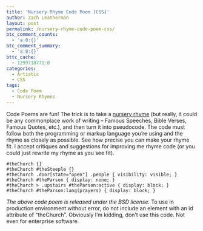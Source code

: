 ```yaml
---
title: 'Nursery Rhyme Code Poem [CSS]'
author: Zach Leatherman
layout: post
permalink: /nursery-rhyme-code-poem-css/
btc_comment_counts:
  - 'a:0:{}'
btc_comment_summary:
  - 'a:0:{}'
bttc_cache:
  - 1299718771:0
categories:
  - Artistic
  - CSS
tags:
  - Code Poem
  - Nursery Rhymes
---
```


Code Poems are fun! The trick is to take a [nursery rhyme][1] (but really, it could be any commonplace work of writing – Famous Speeches, Bible Verses, Famous Quotes, etc.), and then turn it into pseudocode. The code must follow both the programming or markup language you’re using and the rhyme as closely as possible. See how precise you can make your rhyme fit. I accept critiques and suggestions for improving me rhyme code (or you could just rewrite my rhyme as you see fit).

 [1]: http://en.wikipedia.org/wiki/List_of_nursery_rhymes_in_English

    #theChurch {}
    #theChurch #theSteeple {}
    #theChurch .door[state="open"] .people { visibility: visible; }
    #theChurch #theParson { display: none; }
    #theChurch > .upstairs #theParson:active { display: block; }
    #theChurch #theParson:lang(prayers) { display: block; }

*The above code poem is released under the BSD license.* To use in production environment without error, do not include an element with an id attribute of “theChurch”. Obviously I’m kidding, don’t use this code. Not even for enterprise software.